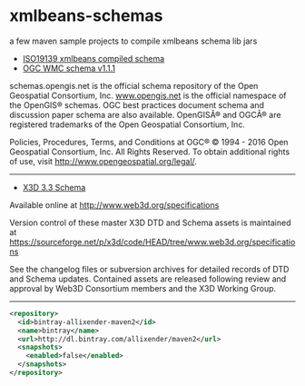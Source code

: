 # xmlbeans-schemas

a few maven sample projects to compile xmlbeans schema lib jars

* [ISO19139 xmlbeans compiled schema](http://schemas.opengis.net/iso/19139/20070417/)
* [OGC WMC schema v1.1.1](http://schemas.opengis.net/context/1.1.0/)

schemas.opengis.net is the official schema repository of the Open Geospatial Consortium, Inc.
www.opengis.net is the official namespace of the OpenGIS® schemas.
OGC best practices document schema and discussion paper schema are also available.
OpenGISÂ® and OGCÂ® are registered trademarks of the Open Geospatial Consortium, Inc.

Policies, Procedures, Terms, and Conditions at OGC®
© 1994 - 2016 Open Geospatial Consortium, Inc. All Rights Reserved.
To obtain additional rights of use, visit http://www.opengeospatial.org/legal/.

---

* [X3D 3.3 Schema](http://www.web3d.org/specifications/)

Available online at http://www.web3d.org/specifications

Version control of these master X3D DTD and Schema assets is maintained at
https://sourceforge.net/p/x3d/code/HEAD/tree/www.web3d.org/specifications

See the changelog files or subversion archives for detailed records of DTD and Schema updates. Contained assets are released following review and approval by Web3D Consortium members and the X3D Working Group.

---

```xml
<repository>
  <id>bintray-allixender-maven2</id>
  <name>bintray</name>
  <url>http://dl.bintray.com/allixender/maven2</url>
  <snapshots>
    <enabled>false</enabled>
  </snapshots>
</repository>
```
